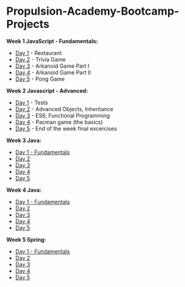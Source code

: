 # Propulsion-Academy-Bootcamp-Projects

**Week 1 JavaScript - Fundamentals:**
  - [Day 1](Week1/Day1) - Restaurant
  - [Day 2](Week1/Day2) - Trivia Game
  - [Day 3](Week1/Day3) - Arkanoid Game Part I
  - [Day 4](Week1/Day4) - Arkanoid Game Part II
  - [Day 5](Week1/Day5) - Pong Game
  
**Week 2 Javascript - Advanced:**
  - [Day 1](Week2/Day1) - Tests
  - [Day 2](Week2/Day2) - Advanced Objects, Inheritance
  - [Day 3](Week2/Day3) - ES6, Functional Programming
  - [Day 4](Week2/Day4) - Pacman game (the basics)
  - [Day 5](Week2/Day5) - End of the week final excercises
  
**Week 3 Java:**
  - [Day 1 - Fundamentals](Week3/Day1)
  - [Day 2](Week3/Day2) 
  - [Day 3](Week3/Day3)
  - [Day 4](Week3/Day4)
  - [Day 5](Week3/Day5)

**Week 4 Java:**
  - [Day 1 - Fundamentals](Week3/Day1)
  - [Day 2](Week3/Day2) 
  - [Day 3](Week3/Day3)
  - [Day 4](Week3/Day4)
  - [Day 5](Week3/Day5)
  
**Week 5 Spring:**
  - [Day 1 - Fundamentals](Week2/Day1)
  - [Day 2](Week2/Day2) 
  - [Day 3](Week2/Day3)
  - [Day 4](Week2/Day4)
  - [Day 5](Week2/Day5)
